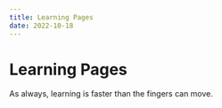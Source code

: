 ```yaml
---
title: Learning Pages
date: 2022-10-18
---
```


# Learning Pages

As always, learning is faster than the fingers can move.
